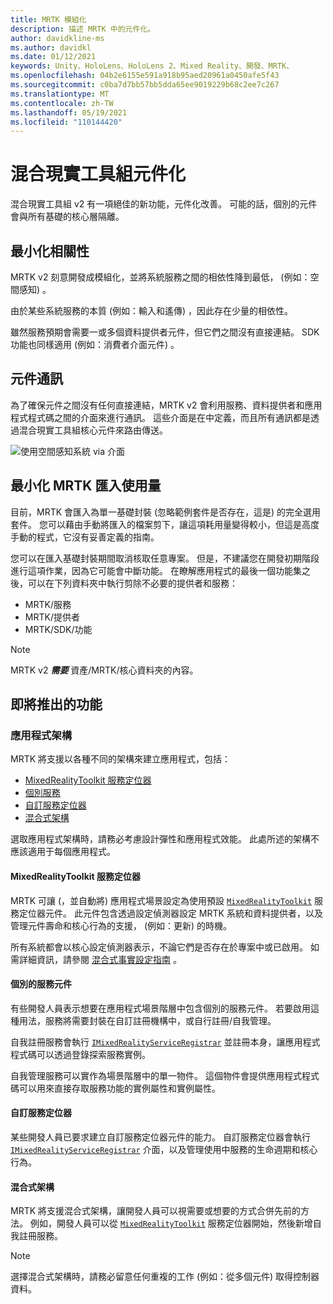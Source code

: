 ```yaml
---
title: MRTK 模組化
description: 描述 MRTK 中的元件化。
author: davidkline-ms
ms.author: davidkl
ms.date: 01/12/2021
keywords: Unity、HoloLens、HoloLens 2、Mixed Reality、開發、MRTK、
ms.openlocfilehash: 04b2e6155e591a918b95aed20961a0450afe5f43
ms.sourcegitcommit: c0ba7d7bb57bb5dda65ee9019229b68c2ee7c267
ms.translationtype: MT
ms.contentlocale: zh-TW
ms.lasthandoff: 05/19/2021
ms.locfileid: "110144420"
---
```

# <a name="mixed-reality-toolkit-componentization"></a>混合現實工具組元件化

混合現實工具組 v2 有一項絕佳的新功能，元件化改善。 可能的話，個別的元件會與所有基礎的核心層隔離。

## <a name="minimized-dependencies"></a>最小化相關性

MRTK v2 刻意開發成模組化，並將系統服務之間的相依性降到最低， (例如：空間感知) 。

由於某些系統服務的本質 (例如：輸入和遙傳) ，因此存在少量的相依性。

雖然服務預期會需要一或多個資料提供者元件，但它們之間沒有直接連結。 SDK 功能也同樣適用 (例如：消費者介面元件) 。

## <a name="component-communication"></a>元件通訊

為了確保元件之間沒有任何直接連結，MRTK v2 會利用服務、資料提供者和應用程式程式碼之間的介面來進行通訊。 這些介面是在中定義，而且所有通訊都是透過混合現實工具組核心元件來路由傳送。

![使用空間感知系統 via 介面](../features/images/packaging/AccessingViaInterfaces.png)

## <a name="minimizing-mrtk-import-footprint"></a>最小化 MRTK 匯入使用量

目前，MRTK 會匯入為單一基礎封裝 (忽略範例套件是否存在，這是) 的完全選用套件。 您可以藉由手動將匯入的檔案剪下，讓這項耗用量變得較小，但這是高度手動的程式，它沒有妥善定義的指南。

您可以在匯入基礎封裝期間取消核取任意專案。 但是，不建議您在開發初期階段進行這項作業，因為它可能會中斷功能。 在瞭解應用程式的最後一個功能集之後，可以在下列資料夾中執行剪除不必要的提供者和服務：

- MRTK/服務
- MRTK/提供者
- MRTK/SDK/功能

> [!NOTE]
> MRTK v2 **_需要_** 資產/MRTK/核心資料夾的內容。

## <a name="upcoming-features"></a>即將推出的功能

### <a name="application-architecture"></a>應用程式架構

MRTK 將支援以各種不同的架構來建立應用程式，包括：

- [MixedRealityToolkit 服務定位器](#mixedrealitytoolkit-service-locator)
- [個別服務](#individual-service-components)
- [自訂服務定位器](#custom-service-locator)
- [混合式架構](#hybrid-architecture)

選取應用程式架構時，請務必考慮設計彈性和應用程式效能。 此處所述的架構不應該適用于每個應用程式。

#### <a name="mixedrealitytoolkit-service-locator"></a>MixedRealityToolkit 服務定位器

MRTK 可讓 (，並自動將) 應用程式場景設定為使用預設 [`MixedRealityToolkit`](xref:Microsoft.MixedReality.Toolkit.MixedRealityToolkit) 服務定位器元件。 此元件包含透過設定偵測器設定 MRTK 系統和資料提供者，以及管理元件壽命和核心行為的支援， (例如：更新) 的時機。

所有系統都會以核心設定偵測器表示，不論它們是否存在於專案中或已啟用。 如需詳細資訊，請參閱 [混合式事實設定指南](../configuration/mixed-reality-configuration-guide.md) 。

#### <a name="individual-service-components"></a>個別的服務元件

有些開發人員表示想要在應用程式場景階層中包含個別的服務元件。 若要啟用這種用法，服務將需要封裝在自訂註冊機構中，或自行註冊/自我管理。

自我註冊服務會執行 [`IMixedRealityServiceRegistrar`](xref:Microsoft.MixedReality.Toolkit.IMixedRealityServiceRegistrar) 並註冊本身，讓應用程式程式碼可以透過登錄探索服務實例。

自我管理服務可以實作為場景階層中的單一物件。 這個物件會提供應用程式程式碼可以用來直接存取服務功能的實例屬性和實例屬性。

#### <a name="custom-service-locator"></a>自訂服務定位器

某些開發人員已要求建立自訂服務定位器元件的能力。 自訂服務定位器會執行 [`IMixedRealityServiceRegistrar`](xref:Microsoft.MixedReality.Toolkit.IMixedRealityServiceRegistrar) 介面，以及管理使用中服務的生命週期和核心行為。

#### <a name="hybrid-architecture"></a>混合式架構

MRTK 將支援混合式架構，讓開發人員可以視需要或想要的方式合併先前的方法。 例如，開發人員可以從 [`MixedRealityToolkit`](xref:Microsoft.MixedReality.Toolkit.MixedRealityToolkit) 服務定位器開始，然後新增自我註冊服務。

> [!NOTE]
> 選擇混合式架構時，請務必留意任何重複的工作 (例如：從多個元件) 取得控制器資料。
